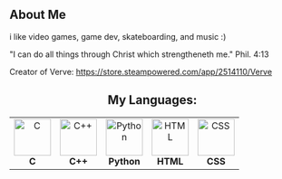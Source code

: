 ## About Me

i like video games, game dev, skateboarding, and music :)

"I can do all things through Christ which strengtheneth me." Phil. 4:13

Creator of Verve:
https://store.steampowered.com/app/2514110/Verve

<h2 align="center">My Languages:</h2>
<table align="center">
<tr>
   <td align="center"><img src="https://cdn.worldvectorlogo.com/logos/c-1.svg" width="65" height="65" alt="C"/><br><b>C</b></td>
   <td align="center"><img src="https://cdn.worldvectorlogo.com/logos/c.svg" width="65" height="65" alt="C++"/><br><b>C++</b></td>
   <td align="center"><img src="https://cdn.worldvectorlogo.com/logos/python-5.svg" width="65" height="65" alt="Python"/><br><b>Python</b></td>
   <td align="center"><img src="https://cdn.worldvectorlogo.com/logos/html-1.svg" width="65" height="65" alt="HTML"/><br><b>HTML</b></td>
   <td align="center"><img src="https://cdn.worldvectorlogo.com/logos/css-3.svg" width="65" height="65" alt="CSS"/><br><b>CSS</b></td>
</tr>
</table>
<!--
**Dilithium14/Dilithium14** is a ✨ _special_ ✨ repository because its `README.md` (this file) appears on your GitHub profile.
-->

